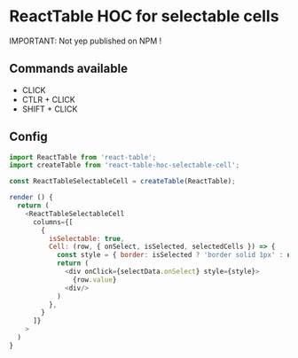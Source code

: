 ReactTable HOC for selectable cells 
===================

IMPORTANT: Not yep published on NPM !

## Commands available

* CLICK
* CTLR + CLICK
* SHIFT + CLICK

## Config

<!-- ```
npm install react-table-hoc-select-cell --save
``` -->

```js
import ReactTable from 'react-table';
import createTable from 'react-table-hoc-selectable-cell';

const ReactTableSelectableCell = createTable(ReactTable);
```

```js
render () {
  return (
    <ReactTableSelectableCell
      columns={[
        {
          isSelectable: true,
          Cell: (row, { onSelect, isSelected, selectedCells }) => {
            const style = { border: isSelected ? 'border solid 1px' : null };
            return (
              <div onClick={selectData.onSelect} style={style}>
                {row.value}
              <div/>
            )
          },
        }
      ]}
    >
  )
}
```

